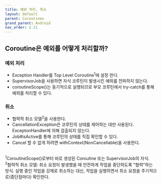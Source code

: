 ```yaml
---
title: 예외 처리, 취소
layout: default
parent: Coroutines
grand_parent: Android
nav_order: 2.11
---
```


## Coroutine은 예외를 어떻게 처리할까?
### 예외 처리
- Exception Handler를 Top Level Coroutine<sup>1</sup>에 설정 한다.<br/>
- SupervisorJob을 사용하면 자식 코루틴이 발생시킨 예외를 전파하지 않는다.<br/>
- coroutineScope()는 동기적으로 실행되므로 부모 코루틴에서 try-catch를 통해 예외를 처리할 수 있다.<br/>

### 취소
- 협력적 취소 모델<sup>2</sup>을 사용한다.<br/>
- CancellationException은 코루틴의 상태를 제어하는 데만 사용된다. ExceptonHandler에 의해 검출되지 않는다.<br/>
- Job#isActive를 통해 코루틴의 상태를 직접 확인할 수 있다.<br/>
- Cancel 할 수 없게 하려면 withContext(NonCancellable)을 사용한다.<br/><br/>

<sup>1</sup>CoroutineScope()로부터 바로 생성된 Coroutine 또는 SupervisorJob의 자식.<br/>
<sup>2</sup>협력적 취소 모델: 취소 요청이 발생했을 때 안전하게 작업을 중단하도록 "협력"하는 방식. 실행 중인 작업을 강제로 취소하는 대신, 작업을 실행하면서 취소 요청을 주기적으로(중단점마다) 확인한다.<br/>